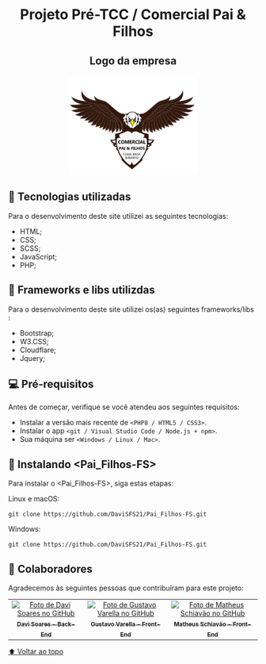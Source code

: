 <h1 align="center" id="back-to-top">
   Projeto Pré-TCC / Comercial Pai & Filhos
</h1>

   <div align="center">
      <h2>   
      Logo da empresa
      </h2>
     <img src="https://raw.githubusercontent.com/DaviSFS21/Pai_Filhos-FS/master/src/assets/images/Logo_P%26F.png" width="260px;" height="200px;" alt="Logo da empresa">
   </div>

## 💼 Tecnologias utilizadas

Para o desenvolvimento deste site utilizei as seguintes tecnologias:

- HTML;
- CSS;
- SCSS;
- JavaScript;
- PHP;

## 💼 Frameworks e libs utilizdas

Para o desenvolvimento deste site utilizei os(as) seguintes frameworks/libs :

- Bootstrap;
- W3.CSS;
- Cloudflare;
- Jquery;

## 💻 Pré-requisitos

Antes de começar, verifique se você atendeu aos seguintes requisitos:
<!---Estes são apenas requisitos de exemplo. Adicionar, duplicar ou remover conforme necessário--->
* Instalar a versão mais recente de `<PHP8 / HTML5 / CSS3>`.
* Instalar o app `<git / Visual Studio Code / Node.js + npm>`.
* Sua máquina ser `<Windows / Linux / Mac>`.

## 🚀 Instalando <Pai_Filhos-FS>

Para instalar o <Pai_Filhos-FS>, siga estas etapas:

Linux e macOS:
```
git clone https://github.com/DaviSFS21/Pai_Filhos-FS.git
```

Windows:
```
git clone https://github.com/DaviSFS21/Pai_Filhos-FS.git
```

## 🤝 Colaboradores

Agradecemos às seguintes pessoas que contribuíram para este projeto:

<table>
  <tr>
    <td align="center">
      <a href="https://github.com/DaviSFS21">
        <img src="https://avatars.githubusercontent.com/u/94925054?v=4" width="100px;" alt="Foto de Davi Soares no GitHub"/><br>
        <sub>
          <b>Davi Soares - Back-End</b>
        </sub>
      </a>
    </td>
    <td align="center">
      <a href="https://github.com/TheVarella">
        <img src="https://avatars.githubusercontent.com/u/95414997?v=4" width="100px;" alt="Foto de Gustavo Varella no GitHub"/><br>
        <sub>
          <b>Gustavo Varella - Front-End</b>
        </sub>
      </a>
    </td>
    <td align="center">
      <a href="https://github.com/MatheusSchiavao">
        <img src="https://avatars.githubusercontent.com/u/94924885?v=4" width="100px;" alt="Foto de Matheus Schiavão no GitHub"/><br>
        <sub>
          <b>Matheus Schiavão - Front-End</b>
        </sub>
      </a>
    </td>
  </tr>
</table>

[⬆ Voltar ao topo](#back-to-top)<br>

